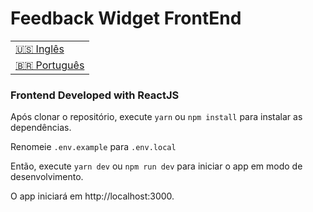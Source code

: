 # Feedback Widget FrontEnd

<table>
    <tr>
      <td>
        <a href="README.md">🇺🇸 Inglês</a>
      </td>
    </tr>
    <tr>
      <td>
        <a href="./readme_pt-br.md" disabled>🇧🇷 Português</a>
      </td>
    </tr>
</table>

### Frontend Developed with ReactJS 

Após clonar o repositório, execute `yarn` ou `npm install` para instalar as dependências.

Renomeie `.env.example` para `.env.local`

Então, execute `yarn dev` ou `npm run dev` para iniciar o app em modo de desenvolvimento.

O app iniciará em http://localhost:3000.
